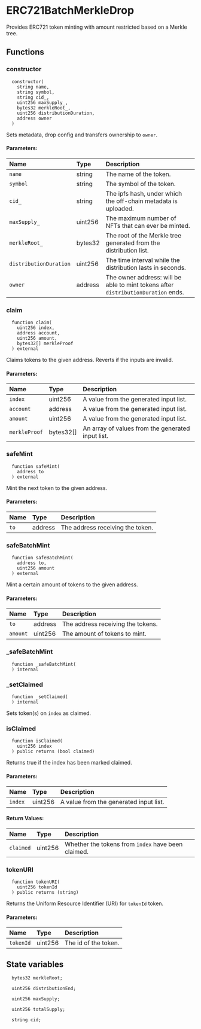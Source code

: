 # ERC721BatchMerkleDrop

Provides ERC721 token minting with amount restricted based on a Merkle tree.



## Functions
### constructor
```solidity
  constructor(
    string name,
    string symbol,
    string cid_,
    uint256 maxSupply_,
    bytes32 merkleRoot_,
    uint256 distributionDuration,
    address owner
  ) 
``` 
Sets metadata, drop config and transfers ownership to `owner`.


#### Parameters:
| Name | Type | Description                                                          |
| :--- | :--- | :------------------------------------------------------------------- |
|`name` | string | The name of the token.
|`symbol` | string | The symbol of the token.
|`cid_` | string | The ipfs hash, under which the off-chain metadata is uploaded.
|`maxSupply_` | uint256 | The maximum number of NFTs that can ever be minted.
|`merkleRoot_` | bytes32 | The root of the Merkle tree generated from the distribution list.
|`distributionDuration` | uint256 | The time interval while the distribution lasts in seconds.
|`owner` | address | The owner address: will be able to mint tokens after `distributionDuration` ends.

### claim
```solidity
  function claim(
    uint256 index,
    address account,
    uint256 amount,
    bytes32[] merkleProof
  ) external
``` 
Claims tokens to the given address. Reverts if the inputs are invalid.


#### Parameters:
| Name | Type | Description                                                          |
| :--- | :--- | :------------------------------------------------------------------- |
|`index` | uint256 | A value from the generated input list.
|`account` | address | A value from the generated input list.
|`amount` | uint256 | A value from the generated input list.
|`merkleProof` | bytes32[] | An array of values from the generated input list.

### safeMint
```solidity
  function safeMint(
    address to
  ) external
``` 
Mint the next token to the given address.


#### Parameters:
| Name | Type | Description                                                          |
| :--- | :--- | :------------------------------------------------------------------- |
|`to` | address | The address receiving the token.

### safeBatchMint
```solidity
  function safeBatchMint(
    address to,
    uint256 amount
  ) external
``` 
Mint a certain amount of tokens to the given address.


#### Parameters:
| Name | Type | Description                                                          |
| :--- | :--- | :------------------------------------------------------------------- |
|`to` | address | The address receiving the tokens.
|`amount` | uint256 | The amount of tokens to mint.

### _safeBatchMint
```solidity
  function _safeBatchMint(
  ) internal
``` 




### _setClaimed
```solidity
  function _setClaimed(
  ) internal
``` 
Sets token(s) on `index` as claimed.



### isClaimed
```solidity
  function isClaimed(
    uint256 index
  ) public returns (bool claimed)
``` 
Returns true if the index has been marked claimed.


#### Parameters:
| Name | Type | Description                                                          |
| :--- | :--- | :------------------------------------------------------------------- |
|`index` | uint256 | A value from the generated input list.

#### Return Values:
| Name                           | Type          | Description                                                                  |
| :----------------------------- | :------------ | :--------------------------------------------------------------------------- |
|`claimed`| uint256 | Whether the tokens from `index` have been claimed.
### tokenURI
```solidity
  function tokenURI(
    uint256 tokenId
  ) public returns (string)
``` 

Returns the Uniform Resource Identifier (URI) for `tokenId` token.
#### Parameters:
| Name | Type | Description                                                          |
| :--- | :--- | :------------------------------------------------------------------- |
|`tokenId` | uint256 | The id of the token.






## State variables
```solidity
  bytes32 merkleRoot;

  uint256 distributionEnd;

  uint256 maxSupply;

  uint256 totalSupply;

  string cid;
```
